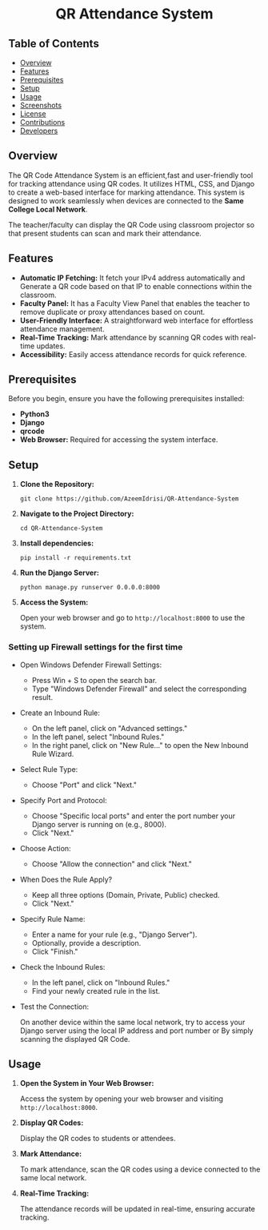 <div align="center">

# QR Attendance System


</div>

## Table of Contents

- [Overview](#overview)
- [Features](#features)
- [Prerequisites](#prerequisites)
- [Setup](#setup)
- [Usage](#usage)
- [Screenshots](#screenshots)
- [License](#license)
- [Contributions](#contributions)
- [Developers](#develpers)

## Overview

The QR Code Attendance System is an efficient,fast and user-friendly tool for tracking attendance using QR codes. It utilizes HTML, CSS, and Django to create a web-based interface for marking attendance. This system is designed to work seamlessly when devices are connected to the __Same College Local Network__.

The teacher/faculty can display the QR Code using classroom projector so that present students can scan and mark their attendance.

## Features

- **Automatic IP Fetching:** It fetch your IPv4 address automatically and Generate a QR code based on that IP to enable connections within the classroom.
- **Faculty Panel:** It has a Faculty View Panel that enables the teacher to remove duplicate or proxy attendances based on count.
- **User-Friendly Interface:** A straightforward web interface for effortless attendance management.
- **Real-Time Tracking:** Mark attendance by scanning QR codes with real-time updates.
- **Accessibility:** Easily access attendance records for quick reference.

## Prerequisites

Before you begin, ensure you have the following prerequisites installed:

- **Python3**
- **Django**
- **qrcode**
- **Web Browser:** Required for accessing the system interface.

## Setup

1. **Clone the Repository:**

   ```
   git clone https://github.com/AzeemIdrisi/QR-Attendance-System
   ```

2. **Navigate to the Project Directory:**

   ```
   cd QR-Attendance-System
   ```


4. **Install dependencies:**

   ```
   pip install -r requirements.txt
   ```
4. **Run the Django Server:**

   ```
   python manage.py runserver 0.0.0.0:8000 
   ```

5. **Access the System:**

   Open your web browser and go to `http://localhost:8000` to use the system.

### Setting up Firewall settings for the first time

- Open Windows Defender Firewall Settings:

   - Press Win + S to open the search bar.
   - Type "Windows Defender Firewall" and select the corresponding result.

- Create an Inbound Rule:

   - On the left panel, click on "Advanced settings."
   - In the left panel, select "Inbound Rules."
   - In the right panel, click on "New Rule..." to open the New Inbound Rule Wizard.

- Select Rule Type:

   - Choose "Port" and click "Next."

- Specify Port and Protocol:

   - Choose "Specific local ports" and enter the port number your Django server is running on (e.g., 8000).
   - Click "Next."

- Choose Action:

   - Choose "Allow the connection" and click "Next."

- When Does the Rule Apply?

   - Keep all three options (Domain, Private, Public) checked.
   - Click "Next."

- Specify Rule Name:

   - Enter a name for your rule (e.g., "Django Server").
   - Optionally, provide a description.
   - Click "Finish."

- Check the Inbound Rules:

   - In the left panel, click on "Inbound Rules."
   - Find your newly created rule in the list.

- Test the Connection:

   On another device within the same local network, try to access your Django server using the local IP address and port number or By simply scanning the displayed QR Code.

## Usage

1. **Open the System in Your Web Browser:**

   Access the system by opening your web browser and visiting `http://localhost:8000`.


2. **Display QR Codes:**

   Display the QR codes to students or attendees.

3. **Mark Attendance:**

   To mark attendance, scan the QR codes using a device connected to the same local network.

4. **Real-Time Tracking:**

   The attendance records will be updated in real-time, ensuring accurate tracking.


